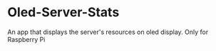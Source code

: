 # Oled-Server-Stats
An app that displays the server's resources on oled display. Only for Raspberry Pi

